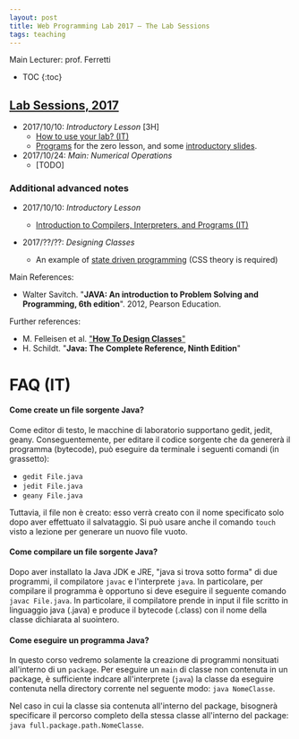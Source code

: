 ```yaml
---
layout: post
title: Web Programming Lab 2017 – The Lab Sessions
tags: teaching
---
```


Main Lecturer: prof. Ferretti

* TOC
{:toc}

## [Lab Sessions, 2017](#2017)



*  2017/10/10: *Introductory Lesson* [3H]
   * [How to use your lab? (IT)](https://github.com/jackbergus/LPI07/raw/master/Lesson00/LabRuleBook.pdf)
   * [Programs](https://github.com/jackbergus/LPI07/tree/master/Lession00) for the zero lesson, and some [introductory slides](https://github.com/jackbergus/LPI07/raw/master/Lesson00/ex00.pdf).
* 2017/10/24: *Main: Numerical Operations*
     * [TODO]

### Additional advanced notes

 * 2017/10/10: *Introductory Lesson*
     * [Introduction to Compilers, Interpreters, and Programs (IT)](https://github.com/jackbergus/LPI07/raw/master/Lesson00/00Compilers.pdf)
     
 * 2017/??/??: *Designing Classes*
   * An example of [state driven programming](https://github.com/jackbergus/LucenePdfIndexer) (CSS theory is required)

Main References:
* Walter Savitch. "**JAVA: An introduction to Problem Solving and Programming, 6th edition**". 2012, Pearson Education.

Further references:
* M. Felleisen et al. ["**How To Design Classes**"](http://www.ccs.neu.edu/home/matthias/HtDC/htdc.pdf)
* H. Schildt. "**Java: The Complete Reference, Ninth Edition**" 

# FAQ (IT)

#### Come create un file sorgente Java?
Come editor di testo, le macchine di laboratorio supportano gedit, jedit, geany. Conseguentemente, per editare il codice sorgente che da genererà il programma (bytecode), può eseguire da terminale i seguenti comandi (in grassetto):
 * `gedit File.java`
 * `jedit File.java`
 * `geany File.java`

Tuttavia, il file non è creato: esso verrà creato con il nome specificato solo dopo aver effettuato il salvataggio. Si può usare anche il comando `touch` visto a lezione per generare un nuovo file vuoto.

#### Come compilare un file sorgente Java?
Dopo aver installato la Java JDK e JRE, "java si trova sotto forma" di due programmi, il compilatore `javac` e l'interprete `java`. In particolare, per compilare il programma è opportuno si deve eseguire il seguente comando `javac File.java`. In particolare, il compilatore  prende in input il file scritto in linguaggio java (.java) e produce il bytecode (.class) con il nome della classe dichiarata al suointero.

#### Come eseguire un programma Java?
In questo corso vedremo solamente la creazione di programmi nonsituati all'interno di un `package`. Per eseguire un `main` di classe non contenuta in un package, è sufficiente indcare all'interprete (`java`) la classe da eseguire contenuta nella directory corrente nel seguente modo: `java NomeClasse`.

Nel caso in cui la classe sia contenuta all'interno del package, bisognerà specificare il percorso completo della stessa classe all'interno del package: `java full.package.path.NomeClasse`.
